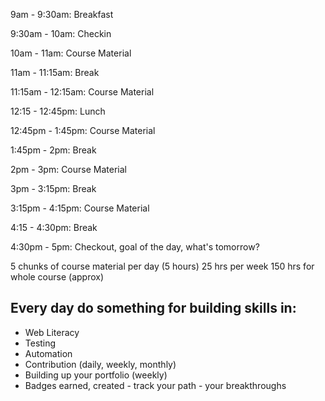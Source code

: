 9am - 9:30am: Breakfast

9:30am - 10am:  Checkin

10am - 11am:  Course Material

11am - 11:15am:  Break

11:15am - 12:15am:  Course Material

12:15 - 12:45pm:  Lunch

12:45pm - 1:45pm:  Course Material

1:45pm - 2pm:  Break

2pm - 3pm: Course Material

3pm - 3:15pm: Break

3:15pm - 4:15pm: Course Material

4:15 - 4:30pm:  Break

4:30pm - 5pm:  Checkout, goal of the day, what's tomorrow?


5 chunks of course material per day (5 hours)
25 hrs per week
150 hrs for whole course (approx)


Every day do something for building skills in:
----------------------------------------------

* Web Literacy
* Testing
* Automation
* Contribution (daily, weekly, monthly)
* Building up your portfolio (weekly)
* Badges earned, created - track your path - your breakthroughs